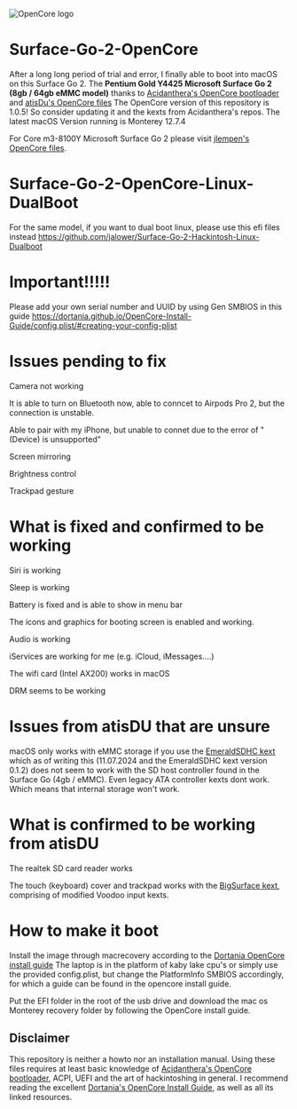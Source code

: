 ![OpenCore logo](https://github.com/acidanthera/OpenCorePkg/raw/master/Docs/Logos/OpenCore_with_text_Small.png)

# Surface-Go-2-OpenCore
After a long long period of trial and error, I finally able to boot into macOS on this Surface Go 2. 
The **Pentium Gold Y4425 Microsoft Surface Go 2 (8gb / 64gb eMMC model)**  thanks to [Acidanthera's OpenCore bootloader](https://github.com/acidanthera/OpenCorePkg) and [atisDu's OpenCore files](https://github.com/atisDu/Surface_go_opencore) The OpenCore version of this repository is 1.0.5! So consider updating it and the kexts from Acidanthera's  repos.
The latest macOS Version running is Monterey 12.7.4 

For Core m3-8100Y Microsoft Surface Go 2 please visit [jlempen's OpenCore files](https://github.com/jlempen/Surface-Go-2-OpenCore).

# Surface-Go-2-OpenCore-Linux-DualBoot
For the same model, if you want to dual boot linux, please use this efi files instead https://github.com/jalower/Surface-Go-2-Hackintosh-Linux-Dualboot

# Important!!!!!
Please add your own serial number and UUID by using Gen SMBIOS in this guide https://dortania.github.io/OpenCore-Install-Guide/config.plist/#creating-your-config-plist

# Issues pending to fix
Camera not working

It is able to turn on Bluetooth now, able to conncet to Airpods Pro 2, but the connection is unstable.

Able to pair with my iPhone, but unable to connet due to the error of " (Device) is unsupported"

Screen mirroring

Brightness control

Trackpad gesture

# What is fixed and confirmed to be working
Siri is working

Sleep is working

Battery is fixed and is able to show in menu bar

The icons and graphics for booting screen is enabled and working.

Audio is working

iServices are working for me (e.g. iCloud, iMessages....)

The wifi card (Intel AX200) works in macOS

DRM seems to be working

# Issues from atisDU that are unsure
macOS only works with eMMC storage if you use the [EmeraldSDHC kext](https://github.com/acidanthera/EmeraldSDHC) which as of writing this (11.07.2024 and the EmeraldSDHC kext version 0.1.2) does not seem to work with the SD host controller found in
the Surface Go (4gb / eMMC). Even legacy ATA controller kexts dont work. Which means that internal storage won't work.

# What is confirmed to be working from atisDU
The realtek SD card reader works

The touch (keyboard) cover and trackpad works with the [BigSurface kext](https://github.com/Xiashangning/BigSurface), comprising of modified Voodoo input kexts.

# How to make it boot
Install the image through macrecovery according to the [Dortania OpenCore install guide](https://dortania.github.io/OpenCore-Install-Guide/) 
The laptop is in the platform of kaby lake cpu's or simply use the provided config.plist, but change the PlatformInfo SMBIOS accordingly, for which a guide can be found in 
the opencore install guide.

Put the EFI folder in the root of the usb drive and download the mac os Monterey recovery folder by following the OpenCore install guide.


## Disclaimer
This repository is neither a howto nor an installation manual. Using these files requires at least basic knowledge of [Acidanthera's OpenCore bootloader](https://github.com/acidanthera/OpenCorePkg), ACPI, UEFI and the art of hackintoshing in general. I recommend reading the excellent [Dortania's OpenCore Install Guide](https://dortania.github.io/OpenCore-Install-Guide), as well as all its linked resources.
